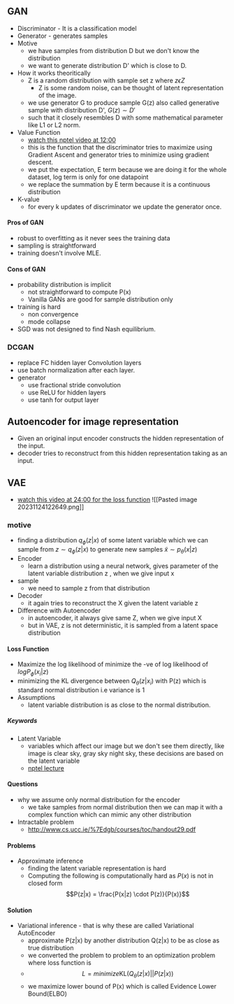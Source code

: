 ## GAN
- Discriminator - It is a classification model
- Generator - generates samples
- Motive
	- we have samples from distribution D but we don't know the distribution
	- we want to generate distribution D' which is close to D.
- How it works theoritically
	- Z is a random distribution with sample set z where $z\epsilon{Z}$
		- Z is some random noise, can be thought of latent representation of the image.
	- we use generator G to produce sample G(z) also called generative sample with distribution D', $G(z)\sim D'$
	- such that it closely resembles D with some mathematical parameter like L1 or L2 norm.
- Value Function
	- [watch this nptel video at 12:00](https://www.youtube.com/watch?v=1ju4qmdtRdY)
	- this is the function that the discriminator tries to maximize using Gradient Ascent and generator tries to minimize using gradient descent.
	- we put the expectation, E term because we are doing it for the whole dataset, log term is only for one datapoint
	- we replace the summation by E term because it is a continuous distribution 
- K-value
	- for every k updates of discriminator we update the generator once.

#### Pros of GAN
- robust to overfitting as it never sees the training data
- sampling is straightforward
- training doesn't involve MLE.

#### Cons of GAN
- probability distribution is implicit
	- not straightforward to compute P(x)
	- Vanilla GANs are good for sample distribution only
- training is hard
	- non convergence
	- mode collapse
- SGD was not designed to find Nash equilibrium.

### DCGAN
- replace FC hidden layer Convolution layers
- use batch normalization after each layer.
- generator
	- use fractional stride convolution
	- use ReLU for hidden layers
	- use tanh for output layer


## Autoencoder for image representation
- Given an original input encoder constructs the hidden representation of the input.
- decoder tries to reconstruct from this hidden representation taking as an input.

## VAE
- [watch this video at 24:00 for the loss function](https://www.youtube.com/watch?v=oJu649cDGyo)
![[Pasted image 20231124122649.png]]
### motive
- finding a distribution $q_{\phi}(z|x)$ of some latent variable which we can sample from $z\sim q_{\phi}(z|x)$ to generate new samples $\tilde{x}\sim p_{\theta}(x|z)$
- Encoder
	- learn a distribution using a neural network, gives parameter of the latent variable distribution z , when we give input x
- sample
	- we need to sample z from that distribution
- Decoder
	- it again tries to reconstruct the X given the latent variable z
- Difference with Autoencoder
	- in autoencoder, it always give same Z, when we give input X
	- but in VAE, z is not deterministic, it is sampled from a latent space distribution

#### Loss Function
- Maximize the log likelihood of minimize the -ve of log likelihood of $logP_{\phi}(x_i|z)$
- minimizing the KL divergence between $Q_{\theta}(z|x_i)$ with P(z) which is standard normal distribution i.e variance is 1
- Assumptions
	- latent variable distribution is as close to the normal distribution.

##### Keywords
- Latent Variable
	- variables which affect our image but we don't see them directly, like image is clear sky, gray sky night sky, these decisions are based on the latent variable
	- [nptel lecture](https://www.youtube.com/watch?v=lXrFX3vjtjQ)

#### Questions
- why we assume only normal distribution for the encoder
	- we take samples from normal distribution then we can map it with a complex function which can mimic any other distribution
- Intractable problem
	- http://www.cs.ucc.ie/%7Edgb/courses/toc/handout29.pdf
#### Problems
- Approximate inference
	- finding the latent variable representation is hard
	- Computing the following is computationally hard as $P(x)$ is not in closed form $$P(z|x) = \frac{P(x|z) \cdot P(z)}{P(x)}$$

#### Solution
- Variational inference - that is why these are called Variational AutoEncoder
	- approximate P(z|x) by another distribution Q(z|x) to be as close as true distribution
	- we converted the problem to problem to an optimization problem where loss function is 
	- $$L = minimize \text{KL}(Q_{\theta}(z|x)||P(z|x))$$
	- we maximize lower bound of P(x) which is called Evidence Lower Bound(ELBO)